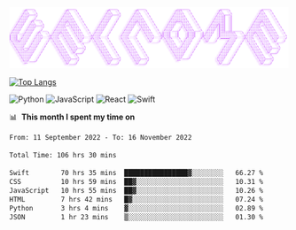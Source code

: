 
![ezcv logo](https://raw.githubusercontent.com/adammgerber/images/main/Welcome.png)

[![Top Langs](https://github-readme-stats.vercel.app/api/top-langs/?username=adammgerber&layout=compact)](https://github.com/anuraghazra/github-readme-stats)

![Python](https://img.shields.io/badge/python-3670A0?style=for-the-badge&logo=python&logoColor=ffdd54)
![JavaScript](https://img.shields.io/badge/javascript-%23323330.svg?style=for-the-badge&logo=javascript&logoColor=%23F7DF1E)
![React](https://img.shields.io/badge/react-%2320232a.svg?style=for-the-badge&logo=react&logoColor=%2361DAFB)
![Swift](https://img.shields.io/badge/swift-F54A2A?style=for-the-badge&logo=swift&logoColor=white)

📊 &nbsp;**This month I spent my time on**

<!--START_SECTION:waka-->

```text
From: 11 September 2022 - To: 16 November 2022

Total Time: 106 hrs 30 mins

Swift        70 hrs 35 mins  ████████████████▓░░░░░░░░   66.27 %
CSS          10 hrs 59 mins  ██▓░░░░░░░░░░░░░░░░░░░░░░   10.31 %
JavaScript   10 hrs 55 mins  ██▓░░░░░░░░░░░░░░░░░░░░░░   10.26 %
HTML         7 hrs 42 mins   █▓░░░░░░░░░░░░░░░░░░░░░░░   07.24 %
Python       3 hrs 4 mins    ▓░░░░░░░░░░░░░░░░░░░░░░░░   02.89 %
JSON         1 hr 23 mins    ▒░░░░░░░░░░░░░░░░░░░░░░░░   01.30 %
```

<!--END_SECTION:waka-->

